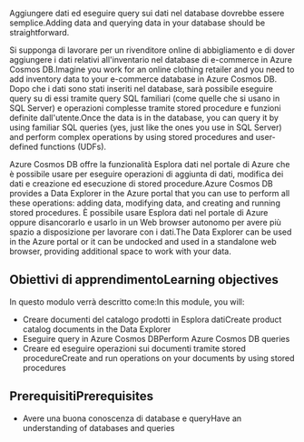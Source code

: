 <span data-ttu-id="7e5d9-101">Aggiungere dati ed eseguire query sui dati nel database dovrebbe essere semplice.</span><span class="sxs-lookup"><span data-stu-id="7e5d9-101">Adding data and querying data in your database should be straightforward.</span></span> 

<span data-ttu-id="7e5d9-102">Si supponga di lavorare per un rivenditore online di abbigliamento e di dover aggiungere i dati relativi all'inventario nel database di e-commerce in Azure Cosmos DB.</span><span class="sxs-lookup"><span data-stu-id="7e5d9-102">Imagine you work for an online clothing retailer and you need to add inventory data to your e-commerce database in Azure Cosmos DB.</span></span> <span data-ttu-id="7e5d9-103">Dopo che i dati sono stati inseriti nel database, sarà possibile eseguire query su di essi tramite query SQL familiari (come quelle che si usano in SQL Server) e operazioni complesse tramite stored procedure e funzioni definite dall'utente.</span><span class="sxs-lookup"><span data-stu-id="7e5d9-103">Once the data is in the database, you can query it by using familiar SQL queries (yes, just like the ones you use in SQL Server) and perform complex operations by using stored procedures and user-defined functions (UDFs).</span></span>

<span data-ttu-id="7e5d9-104">Azure Cosmos DB offre la funzionalità Esplora dati nel portale di Azure che è possibile usare per eseguire operazioni di aggiunta di dati, modifica dei dati e creazione ed esecuzione di stored procedure.</span><span class="sxs-lookup"><span data-stu-id="7e5d9-104">Azure Cosmos DB provides a Data Explorer in the Azure portal that you can use to perform all these operations: adding data, modifying data, and creating and running stored procedures.</span></span> <span data-ttu-id="7e5d9-105">È possibile usare Esplora dati nel portale di Azure oppure disancorarlo e usarlo in un Web browser autonomo per avere più spazio a disposizione per lavorare con i dati.</span><span class="sxs-lookup"><span data-stu-id="7e5d9-105">The Data Explorer can be used in the Azure portal or it can be undocked and used in a standalone web browser, providing additional space to work with your data.</span></span>

## <a name="learning-objectives"></a><span data-ttu-id="7e5d9-106">Obiettivi di apprendimento</span><span class="sxs-lookup"><span data-stu-id="7e5d9-106">Learning objectives</span></span>

<span data-ttu-id="7e5d9-107">In questo modulo verrà descritto come:</span><span class="sxs-lookup"><span data-stu-id="7e5d9-107">In this module, you will:</span></span>

- <span data-ttu-id="7e5d9-108">Creare documenti del catalogo prodotti in Esplora dati</span><span class="sxs-lookup"><span data-stu-id="7e5d9-108">Create product catalog documents in the Data Explorer</span></span>
- <span data-ttu-id="7e5d9-109">Eseguire query in Azure Cosmos DB</span><span class="sxs-lookup"><span data-stu-id="7e5d9-109">Perform Azure Cosmos DB queries</span></span>
- <span data-ttu-id="7e5d9-110">Creare ed eseguire operazioni sui documenti tramite stored procedure</span><span class="sxs-lookup"><span data-stu-id="7e5d9-110">Create and run operations on your documents by using stored procedures</span></span>

## <a name="prerequisites"></a><span data-ttu-id="7e5d9-111">Prerequisiti</span><span class="sxs-lookup"><span data-stu-id="7e5d9-111">Prerequisites</span></span>

- <span data-ttu-id="7e5d9-112">Avere una buona conoscenza di database e query</span><span class="sxs-lookup"><span data-stu-id="7e5d9-112">Have an understanding of databases and queries</span></span>
